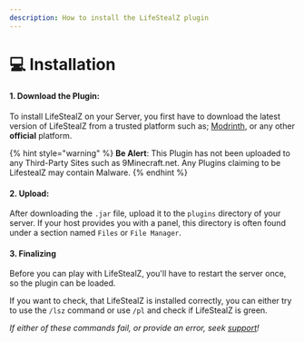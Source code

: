 ```yaml
---
description: How to install the LifeStealZ plugin
---
```


# 💻 Installation

#### 1.  Download the Plugin:

To install LifeStealZ on your Server, you first have to download the latest version of LifeStealZ from a trusted platform such as; [Modrinth](https://modrinth.com/plugin/lifestealz/versions), or any other **official** platform.

{% hint style="warning" %}
**Be Alert**: This Plugin has not been uploaded to any Third-Party Sites such as 9Minecraft.net. Any Plugins claiming to be LifestealZ may contain Malware.&#x20;
{% endhint %}

#### 2. Upload:

After downloading the `.jar` file, upload it to the `plugins` directory of your server.  If your host provides you with a panel, this directory is often found under a section named `Files` or `File Manager`.

#### 3. Finalizing

Before you can play with LifeStealZ, you'll have to restart the server once, so the plugin can be loaded.

If you want to check, that LifeStealZ is installed correctly, you can either try to use the `/lsz` command or use `/pl` and check if LifeStealZ is green.

_If either of these commands fail, or provide an error, seek_ [_support_](https://strassburger.org/discord)_!_
